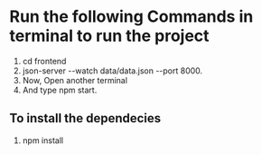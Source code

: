 # Run the following Commands in terminal to run the project

1. cd frontend
2. json-server --watch data/data.json  --port 8000.
3. Now, Open another terminal
4. And type npm start.

## To install the dependecies

1. npm install
